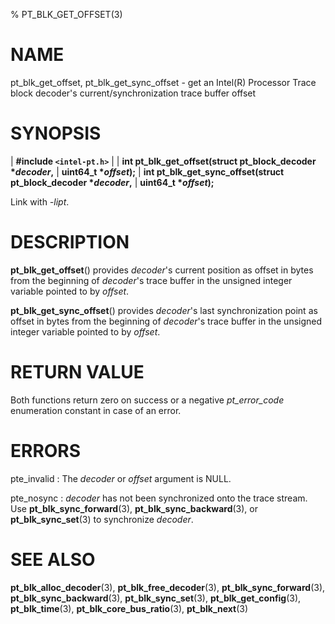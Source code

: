 % PT_BLK_GET_OFFSET(3)

<!---
 ! Copyright (c) 2016-2020, Intel Corporation
 !
 ! Redistribution and use in source and binary forms, with or without
 ! modification, are permitted provided that the following conditions are met:
 !
 !  * Redistributions of source code must retain the above copyright notice,
 !    this list of conditions and the following disclaimer.
 !  * Redistributions in binary form must reproduce the above copyright notice,
 !    this list of conditions and the following disclaimer in the documentation
 !    and/or other materials provided with the distribution.
 !  * Neither the name of Intel Corporation nor the names of its contributors
 !    may be used to endorse or promote products derived from this software
 !    without specific prior written permission.
 !
 ! THIS SOFTWARE IS PROVIDED BY THE COPYRIGHT HOLDERS AND CONTRIBUTORS "AS IS"
 ! AND ANY EXPRESS OR IMPLIED WARRANTIES, INCLUDING, BUT NOT LIMITED TO, THE
 ! IMPLIED WARRANTIES OF MERCHANTABILITY AND FITNESS FOR A PARTICULAR PURPOSE
 ! ARE DISCLAIMED. IN NO EVENT SHALL THE COPYRIGHT OWNER OR CONTRIBUTORS BE
 ! LIABLE FOR ANY DIRECT, INDIRECT, INCIDENTAL, SPECIAL, EXEMPLARY, OR
 ! CONSEQUENTIAL DAMAGES (INCLUDING, BUT NOT LIMITED TO, PROCUREMENT OF
 ! SUBSTITUTE GOODS OR SERVICES; LOSS OF USE, DATA, OR PROFITS; OR BUSINESS
 ! INTERRUPTION) HOWEVER CAUSED AND ON ANY THEORY OF LIABILITY, WHETHER IN
 ! CONTRACT, STRICT LIABILITY, OR TORT (INCLUDING NEGLIGENCE OR OTHERWISE)
 ! ARISING IN ANY WAY OUT OF THE USE OF THIS SOFTWARE, EVEN IF ADVISED OF THE
 ! POSSIBILITY OF SUCH DAMAGE.
 !-->

# NAME

pt_blk_get_offset, pt_blk_get_sync_offset - get an Intel(R) Processor Trace
block decoder's current/synchronization trace buffer offset


# SYNOPSIS

| **\#include `<intel-pt.h>`**
|
| **int pt_blk_get_offset(struct pt_block_decoder \**decoder*,**
|                       **uint64_t \**offset*);**
| **int pt_blk_get_sync_offset(struct pt_block_decoder \**decoder*,**
|                            **uint64_t \**offset*);**

Link with *-lipt*.


# DESCRIPTION

**pt_blk_get_offset**() provides *decoder*'s current position as offset in
bytes from the beginning of *decoder*'s trace buffer in the unsigned integer
variable pointed to by *offset*.

**pt_blk_get_sync_offset**() provides *decoder*'s last synchronization point as
offset in bytes from the beginning of *decoder*'s trace buffer in the unsigned
integer variable pointed to by *offset*.


# RETURN VALUE

Both functions return zero on success or a negative *pt_error_code* enumeration
constant in case of an error.


# ERRORS

pte_invalid
:   The *decoder* or *offset* argument is NULL.

pte_nosync
:   *decoder* has not been synchronized onto the trace stream.  Use
    **pt_blk_sync_forward**(3), **pt_blk_sync_backward**(3), or
    **pt_blk_sync_set**(3) to synchronize *decoder*.


# SEE ALSO

**pt_blk_alloc_decoder**(3), **pt_blk_free_decoder**(3),
**pt_blk_sync_forward**(3), **pt_blk_sync_backward**(3),
**pt_blk_sync_set**(3), **pt_blk_get_config**(3), **pt_blk_time**(3),
**pt_blk_core_bus_ratio**(3), **pt_blk_next**(3)
